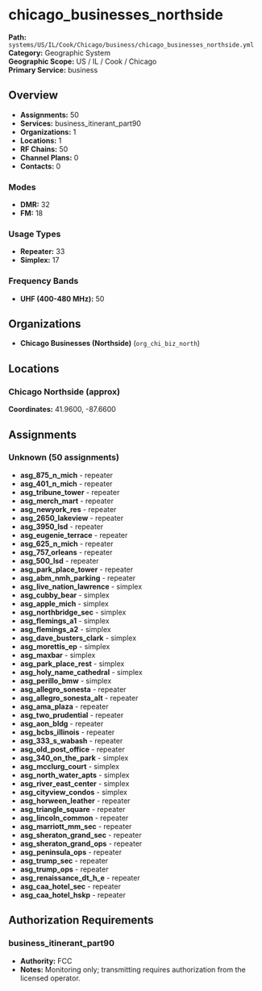 # chicago_businesses_northside

**Path:** `systems/US/IL/Cook/Chicago/business/chicago_businesses_northside.yml`  
**Category:** Geographic System  
**Geographic Scope:** US / IL / Cook / Chicago  
**Primary Service:** business  

## Overview

- **Assignments:** 50
- **Services:** business_itinerant_part90
- **Organizations:** 1
- **Locations:** 1
- **RF Chains:** 50
- **Channel Plans:** 0
- **Contacts:** 0

### Modes
- **DMR:** 32
- **FM:** 18

### Usage Types
- **Repeater:** 33
- **Simplex:** 17

### Frequency Bands
- **UHF (400-480 MHz):** 50

## Organizations

- **Chicago Businesses (Northside)** (`org_chi_biz_north`)

## Locations

### Chicago Northside (approx)
**Coordinates:** 41.9600, -87.6600

## Assignments

### Unknown (50 assignments)

- **asg_875_n_mich** - repeater
- **asg_401_n_mich** - repeater
- **asg_tribune_tower** - repeater
- **asg_merch_mart** - repeater
- **asg_newyork_res** - repeater
- **asg_2650_lakeview** - repeater
- **asg_3950_lsd** - repeater
- **asg_eugenie_terrace** - repeater
- **asg_625_n_mich** - repeater
- **asg_757_orleans** - repeater
- **asg_500_lsd** - repeater
- **asg_park_place_tower** - repeater
- **asg_abm_nmh_parking** - repeater
- **asg_live_nation_lawrence** - simplex
- **asg_cubby_bear** - simplex
- **asg_apple_mich** - simplex
- **asg_northbridge_sec** - simplex
- **asg_flemings_a1** - simplex
- **asg_flemings_a2** - simplex
- **asg_dave_busters_clark** - simplex
- **asg_morettis_ep** - simplex
- **asg_maxbar** - simplex
- **asg_park_place_rest** - simplex
- **asg_holy_name_cathedral** - simplex
- **asg_perillo_bmw** - simplex
- **asg_allegro_sonesta** - repeater
- **asg_allegro_sonesta_alt** - repeater
- **asg_ama_plaza** - repeater
- **asg_two_prudential** - repeater
- **asg_aon_bldg** - repeater
- **asg_bcbs_illinois** - repeater
- **asg_333_s_wabash** - repeater
- **asg_old_post_office** - repeater
- **asg_340_on_the_park** - simplex
- **asg_mcclurg_court** - simplex
- **asg_north_water_apts** - simplex
- **asg_river_east_center** - simplex
- **asg_cityview_condos** - simplex
- **asg_horween_leather** - repeater
- **asg_triangle_square** - repeater
- **asg_lincoln_common** - repeater
- **asg_marriott_mm_sec** - repeater
- **asg_sheraton_grand_sec** - repeater
- **asg_sheraton_grand_ops** - repeater
- **asg_peninsula_ops** - repeater
- **asg_trump_sec** - repeater
- **asg_trump_ops** - repeater
- **asg_renaissance_dt_h_e** - repeater
- **asg_caa_hotel_sec** - repeater
- **asg_caa_hotel_hskp** - repeater

## Authorization Requirements

### business_itinerant_part90
- **Authority:** FCC
- **Notes:** Monitoring only; transmitting requires authorization from the licensed operator.
